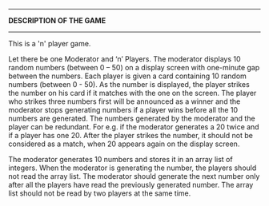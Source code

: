**********************************************************************************
<strong>DESCRIPTION OF THE GAME</strong>
**********************************************************************************


This is a 'n' player game. 

Let there be one Moderator and ‘n’ Players. The moderator displays 10 random numbers (between 0 – 50)
on a display screen with one-minute gap between the numbers. Each player is given a card containing 10
random numbers (between 0 - 50). As the number is displayed, the player strikes the number on his card
if it matches with the one on the screen. The player who strikes three numbers first will be announced as a
winner and the moderator stops generating numbers if a player wins before all the 10 numbers are
generated. The numbers generated by the moderator and the player can be redundant. For e.g. if the
moderator generates a 20 twice and if a player has one 20. After the player strikes the number, it should
not be considered as a match, when 20 appears again on the display screen.

The moderator generates 10 numbers and stores it in an array list of integers. When the moderator
is generating the number, the players should not read the array list. The moderator should generate the
next number only after all the players have read the previously generated number. The array list should
not be read by two players at the same time. 

